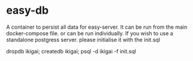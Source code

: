 # easy-db
A container to persist all data for easy-server. It can be run from the main docker-compose file. or can be run individually.
If you wish to use a standalone postgress server. please initialise it with the init.sql

dropdb ikigai;
createdb ikigai;
psql -d ikigai -f init.sql
